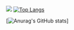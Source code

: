 <img src="https://img.shields.io/badge/-Java-344CB7?style=flat-plastic&logo=Java&logoColor=white"/></a>
[![Top Langs](https://github-readme-stats.vercel.app/api/top-langs/?username=jongjin97)](https://github.com/anuraghazra/github-readme-stats)

[![Anurag's GitHub stats](https://github-readme-stats.vercel.app/api?username=jongjin97&&show_icons=true&theme=dark)]
